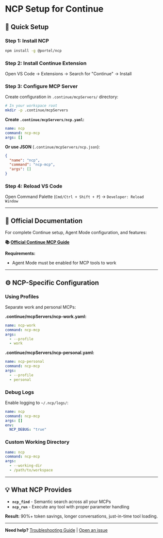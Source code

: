 # NCP Setup for Continue

## 🚀 Quick Setup

### Step 1: Install NCP

```bash
npm install -g @portel/ncp
```

### Step 2: Install Continue Extension

Open VS Code → Extensions → Search for "Continue" → Install

### Step 3: Configure MCP Server

Create configuration in `.continue/mcpServers/` directory:

```bash
# In your workspace root
mkdir -p .continue/mcpServers
```

**Create `.continue/mcpServers/ncp.yaml`:**
```yaml
name: ncp
command: ncp-mcp
args: []
```

**Or use JSON** (`.continue/mcpServers/ncp.json`):
```json
{
  "name": "ncp",
  "command": "ncp-mcp",
  "args": []
}
```

### Step 4: Reload VS Code

Open Command Palette (`Cmd/Ctrl + Shift + P`) → `Developer: Reload Window`

---

## 📖 Official Documentation

For complete Continue setup, Agent Mode configuration, and features:

**📚 [Official Continue MCP Guide](https://docs.continue.dev/customize/deep-dives/mcp)**

**Requirements:**
- Agent Mode must be enabled for MCP tools to work

---

## ⚙️ NCP-Specific Configuration

### Using Profiles

Separate work and personal MCPs:

**.continue/mcpServers/ncp-work.yaml:**
```yaml
name: ncp-work
command: ncp-mcp
args:
  - --profile
  - work
```

**.continue/mcpServers/ncp-personal.yaml:**
```yaml
name: ncp-personal
command: ncp-mcp
args:
  - --profile
  - personal
```

### Debug Logs

Enable logging to `~/.ncp/logs/`:

```yaml
name: ncp
command: ncp-mcp
args: []
env:
  NCP_DEBUG: "true"
```

### Custom Working Directory

```yaml
name: ncp
command: ncp-mcp
args:
  - --working-dir
  - /path/to/workspace
```

---

## 💡 What NCP Provides

- **`ncp_find`** - Semantic search across all your MCPs
- **`ncp_run`** - Execute any tool with proper parameter handling

**Result:** 90%+ token savings, longer conversations, just-in-time tool loading.

---

**Need help?** [Troubleshooting Guide](../../README.md#-troubleshooting) | [Open an issue](https://github.com/portel-dev/ncp/issues)
